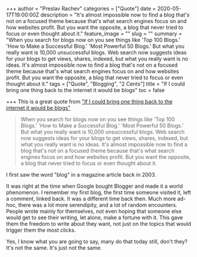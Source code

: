 +++
author = "Preslav Rachev"
categories = ["Quote"]
date = 2020-05-17T19:00:00Z
description = "It's almost impossible now to find a blog that's not on a focused theme because that's what search engines focus on and how websites profit. But you want the opposite, a blog that never tried to focus or even thought about it."
feature_image = ""
slug = ""
summary = "When you search for blogs now on you see things like 'Top 100 Blogs.' 'How to Make a Successful Blog.' 'Most Powerful 50 Blogs.' But what you really want is 10,000 unsuccessful blogs. Web search now suggests ideas for your blogs to get views, shares, indexed, but what you really want is no ideas. It's almost impossible now to find a blog that's not on a focused theme because that's what search engines focus on and how websites profit. But you want the opposite, a blog that never tried to focus or even thought about it."
tags = ["Quote", "Blogging", "2 Cents"]
title = "If I could bring one thing back to the internet it would be blogs"
toc = false

+++
This is a great quote from ["If I could bring one thing back to the internet it would be blogs"](http://tttthis.com/blog/if-i-could-bring-one-thing-back-to-the-internet-it-would-be-blogs)

> When you search for blogs now on you see things like 'Top 100 Blogs.' 'How to Make a Successful Blog.' 'Most Powerful 50 Blogs.' But what you really want is 10,000 unsuccessful blogs. Web search now suggests ideas for your blogs to get views, shares, indexed, but what you really want is no ideas. It's almost impossible now to find a blog that's not on a focused theme because that's what search engines focus on and how websites profit. But you want the opposite, a blog that never tried to focus or even thought about it.

I first saw the word "blog" in a magazine article back in 2003.

It was right at the time when Google bought Blogger and made it a world phenomenon. I remember my first blog, the first time someone visited it, left a comment, linked back. It was a different time back then. Much more ad-hoc, there was a lot more serendipity, and a lot of random encounters. People wrote mainly for themselves, not even hoping that someone else would get to see their writing, let alone, make a fortune with it. This gave them the freedom to write about they want, not just on the topics that would trigger them the most clicks.

Yes, I know what you are going to say, many do that today still, don't they? It's not the same. It's just not the same.
